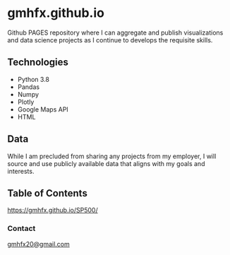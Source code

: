 # gmhfx.github.io


Github PAGES repository where I can aggregate and publish visualizations and data science projects as I continue to develops the requisite skills.

## Technologies

* Python 3.8
* Pandas
* Numpy
* Plotly
* Google Maps API
* HTML

## Data

While I am precluded from sharing any projects from my employer, I will source and use publicly available data that aligns with my goals and interests.

## Table of Contents

https://gmhfx.github.io/SP500/




### Contact

gmhfx20@gmail.com
